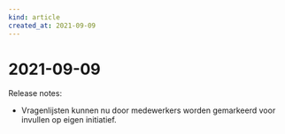 ```yaml
---
kind: article
created_at: 2021-09-09
---
```


# 2021-09-09

Release notes:

* Vragenlijsten kunnen nu door medewerkers worden gemarkeerd voor invullen op eigen initiatief.
